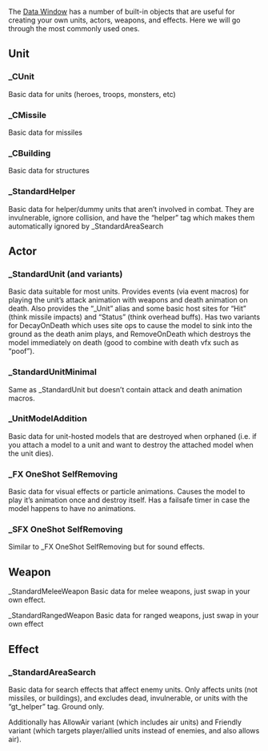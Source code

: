 
The [Data Window](Data) has a number of built-in objects that are useful for creating your own units, actors, weapons, and effects. Here we will go through the most commonly used ones.


## Unit

### _CUnit
Basic data for units (heroes, troops, monsters, etc)
	
### _CMissile
Basic data for missiles

### _CBuilding
Basic data for structures

### _StandardHelper
Basic data for helper/dummy units that aren’t involved in combat. They are invulnerable, ignore collision, and have the “helper” tag which makes them automatically ignored by _StandardAreaSearch


## Actor

### _StandardUnit (and variants)
Basic data suitable for most units. Provides events (via event macros) for playing the unit’s attack animation with weapons and death animation on death. Also provides the “_Unit” alias and some basic host sites for “Hit” (think missile impacts)  and “Status” (think overhead buffs). Has two variants for DecayOnDeath which uses site ops to cause the model to sink into the ground as the death anim plays, and RemoveOnDeath which destroys the model immediately on death (good to combine with death vfx such as “poof”).
	
### _StandardUnitMinimal
Same as _StandardUnit but doesn’t contain attack and death animation macros.

### _UnitModelAddition
Basic data for unit-hosted models that are destroyed when orphaned (i.e. if you attach a model to a unit and want to destroy the attached model when the unit dies).

### _FX OneShot SelfRemoving
Basic data for visual effects or particle animations. Causes the model to play it’s animation once and destroy itself. Has a failsafe timer in case the model happens to have no animations.

### _SFX OneShot SelfRemoving
Similar to _FX OneShot SelfRemoving but for sound effects.


## Weapon
_StandardMeleeWeapon
Basic data for melee weapons, just swap in your own effect.

_StandardRangedWeapon
Basic data for ranged weapons,  just swap in your own effect

## Effect
### _StandardAreaSearch

Basic data for search effects that affect enemy units. Only affects units (not missiles, or buildings), and excludes dead, invulnerable, or units with the “gt_helper” tag. Ground only.

Additionally has AllowAir variant (which includes air units) and Friendly variant (which targets player/allied units instead of enemies, and also allows air).


